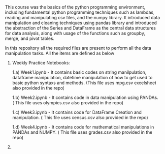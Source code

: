 This course was the basics of the python programming environment, including fundamental python programming techniques such as lambdas, reading and manipulating csv files, and the numpy library. It introduced data manipulation and cleaning techniques using pandas  library and introduced the abstraction of the Series and DataFrame as the central data structures for data analysis, along with usage of the functions such as groupby, merge, and pivot tables. 

In this repository all the required files are present to perform all the data manipulation tasks. All the items are defined as below
1. Weekly Practice Notebooks:
	
	1.a)  Week1.ipynb - It contains basic codes on string manilpulation, dataframe manipulation, datetime manipulation of how
to get used to basic python syntaxs and methods. (This file uses mpg.csv excelsheet also provided in the repo)

	1.b)  Week2.ipynb - It contains code in data manipulation using PANDAs. ( This file uses olympics.csv also provided in the repo)
	
	1.c)  Week3.ipynb - It contains code for DataFrame Creation and manipulation. ( This file uses census.csv also provided in the repo)
	
	1.d)  Week4.ipynb - It contains code for mathematical manipulations in PANDAs and NUMPY. ( This file uses grades.csv also provided in the repo)

2. 

